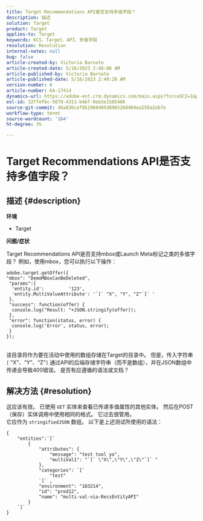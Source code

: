 ```yaml
---
title: Target Recommendations API是否支持多值字段？
description: 描述
solution: Target
product: Target
applies-to: Target
keywords: KCS、Target、API、多值字段
resolution: Resolution
internal-notes: null
bug: false
article-created-by: Victoria Barnato
article-created-date: 5/16/2023 2:48:06 AM
article-published-by: Victoria Barnato
article-published-date: 5/16/2023 2:49:28 AM
version-number: 6
article-number: KA-17414
dynamics-url: https://adobe-ent.crm.dynamics.com/main.aspx?forceUCI=1&pagetype=entityrecord&etn=knowledgearticle&id=01b2ed10-94f3-ed11-8848-6045bd006ce9
exl-id: 32ffef6c-5079-4311-b4bf-0eb3e1505406
source-git-commit: 46a836cef051968405d8965268404ea258a2eb7e
workflow-type: tm+mt
source-wordcount: '164'
ht-degree: 3%

---
```


# Target Recommendations API是否支持多值字段？

## 描述 {#description}

<b>环境</b>
- Target


<b>问题/症状</b>

Target Recommendations API是否支持mbox或Launch Meta标记之类的多值字段？ 例如，使用mbox，您可以执行以下操作：


```
adobe.target.getOffer({
"mbox": "DemoMBoxCanBeDeleted",
 "params":{
  'entity.id':         '123',   
  'entity.MultiValueAttribute': '`[` "X", "Y", "Z"`]` '
 },
 "success": function(offer) {
  console.log("Result: "+JSON.stringify(offer));
 },
 "error": function(status, error) {
  console.log('Error', status, error);
 }
});
```

<br>该目录将作为要在活动中使用的数组存储在Target的目录中。 但是，传入字符串 `[` “X”、“Y”、“Z”`]`  通过API的后端存储字符串（而不是数组），并在JSON数组中传递会导致400错误。 是否有应遵循的语法或文档？

## 解决方法 {#resolution}


这应该有效。 已使用 `GET` 实体来查看已传递多值属性的其他实体。 然后在POST（保存）实体调用中使用相同的格式。 它过去很管用。
<br>它应作为 `stringifiedJSON` 数组。 以下是上述测试所使用的语法：<br>

```
{
    "entities":`[` 
        {
            "attributes": {
                "message": "test tool yo",
                "multiVal1": "`[` \"X\",\"Y\",\"Z\"`]` "
            },
            "categories": `[` 
                "test"
            `]` ,
            "environment": "183214",
            "id": "prod12",
            "name": "multi-val-via-RecsEntityAPI"
        }
    `]` 
}
```
